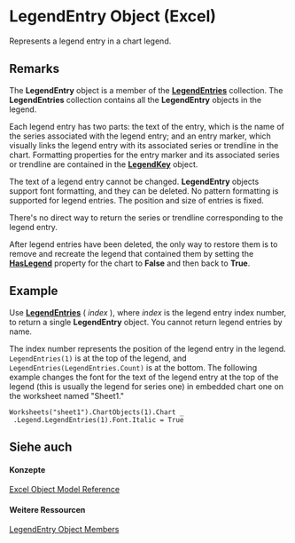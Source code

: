 
# LegendEntry Object (Excel)

Represents a legend entry in a chart legend.


## Remarks

 The **LegendEntry** object is a member of the **[LegendEntries](51d98149-b90b-432b-7771-0815a0e89655.md)** collection. The **LegendEntries** collection contains all the **LegendEntry** objects in the legend.

Each legend entry has two parts: the text of the entry, which is the name of the series associated with the legend entry; and an entry marker, which visually links the legend entry with its associated series or trendline in the chart. Formatting properties for the entry marker and its associated series or trendline are contained in the  **[LegendKey](2d806a8f-2fed-e6f6-bb76-7339fa692cbb.md)** object.

The text of a legend entry cannot be changed.  **LegendEntry** objects support font formatting, and they can be deleted. No pattern formatting is supported for legend entries. The position and size of entries is fixed.

There's no direct way to return the series or trendline corresponding to the legend entry.

After legend entries have been deleted, the only way to restore them is to remove and recreate the legend that contained them by setting the  **[HasLegend](e791cc18-03a3-1e60-f064-256cdbd6bd2e.md)** property for the chart to **False** and then back to **True**.


## Example

Use  **[LegendEntries](6b20827c-7196-e1d7-485f-954b0ea90f58.md)** ( _index_ ), where _index_ is the legend entry index number, to return a single **LegendEntry** object. You cannot return legend entries by name.



The index number represents the position of the legend entry in the legend.  `LegendEntries(1)` is at the top of the legend, and `LegendEntries(LegendEntries.Count)` is at the bottom. The following example changes the font for the text of the legend entry at the top of the legend (this is usually the legend for series one) in embedded chart one on the worksheet named "Sheet1."




```
Worksheets("sheet1").ChartObjects(1).Chart _ 
 .Legend.LegendEntries(1).Font.Italic = True
```


## Siehe auch


#### Konzepte


[Excel Object Model Reference](11ea8598-8a20-92d5-f98b-0da04263bf2c.md)
#### Weitere Ressourcen


[LegendEntry Object Members](http://msdn.microsoft.com/library/185ac816-1220-d454-2f13-d36055dfa8a7%28Office.15%29.aspx)
